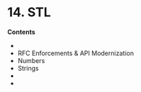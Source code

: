 # 14. STL

<primary-label ref="header-label"/>

<secondary-label ref="doc-wip"/>

**Contents**
- [](14-2-STL-Structure.md)
- RFC Enforcements & API Modernization
- Numbers
- Strings
- [](14-6-Containers.md)
- [](14-7-Option-Result.md)
